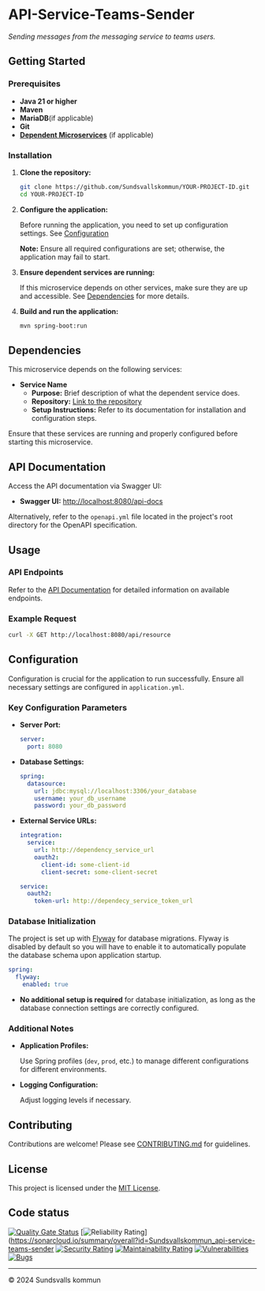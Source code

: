 # API-Service-Teams-Sender

_Sending messages from the messaging service to teams users._

## Getting Started

### Prerequisites

- **Java 21 or higher**
- **Maven**
- **MariaDB**(if applicable)
- **Git**
- **[Dependent Microservices](#dependencies)** (if applicable)

### Installation

1. **Clone the repository:**

   ```bash
   git clone https://github.com/Sundsvallskommun/YOUR-PROJECT-ID.git
   cd YOUR-PROJECT-ID
   ```
2. **Configure the application:**

   Before running the application, you need to set up configuration settings.
   See [Configuration](#Configuration)

   **Note:** Ensure all required configurations are set; otherwise, the application may fail to start.

3. **Ensure dependent services are running:**

   If this microservice depends on other services, make sure they are up and accessible. See [Dependencies](#dependencies) for more details.

4. **Build and run the application:**

   ```bash
   mvn spring-boot:run
   ```

## Dependencies

This microservice depends on the following services:

- **Service Name**
  - **Purpose:** Brief description of what the dependent service does.
  - **Repository:** [Link to the repository](https://github.com/Sundsvallskommun/service_name)
  - **Setup Instructions:** Refer to its documentation for installation and configuration steps.

Ensure that these services are running and properly configured before starting this microservice.

## API Documentation

Access the API documentation via Swagger UI:

- **Swagger UI:** [http://localhost:8080/api-docs](http://localhost:8080/api-docs)

Alternatively, refer to the `openapi.yml` file located in the project's root directory for the OpenAPI specification.

## Usage

### API Endpoints

Refer to the [API Documentation](#api-documentation) for detailed information on available endpoints.

### Example Request

```bash
curl -X GET http://localhost:8080/api/resource
```

## Configuration

Configuration is crucial for the application to run successfully. Ensure all necessary settings are configured in `application.yml`.

### Key Configuration Parameters

- **Server Port:**

  ```yaml
  server:
    port: 8080
  ```
- **Database Settings:**

  ```yaml
  spring:
    datasource:
      url: jdbc:mysql://localhost:3306/your_database
      username: your_db_username
      password: your_db_password
  ```
- **External Service URLs:**

  ```yaml
  integration:
    service:
      url: http://dependency_service_url
      oauth2:
        client-id: some-client-id
        client-secret: some-client-secret

  service:
    oauth2:
      token-url: http://dependecy_service_token_url
  ```

### Database Initialization

The project is set up with [Flyway](https://github.com/flyway/flyway) for database migrations. Flyway is disabled by default so you will have to enable it to automatically populate the database schema upon application startup.

```yaml
spring:
  flyway:
    enabled: true
```

- **No additional setup is required** for database initialization, as long as the database connection settings are correctly configured.

### Additional Notes

- **Application Profiles:**

  Use Spring profiles (`dev`, `prod`, etc.) to manage different configurations for different environments.

- **Logging Configuration:**

  Adjust logging levels if necessary.

## Contributing

Contributions are welcome! Please see [CONTRIBUTING.md](https://github.com/Sundsvallskommun/.github/blob/main/.github/CONTRIBUTING.md) for guidelines.

## License

This project is licensed under the [MIT License](LICENSE).

## Code status

[![Quality Gate Status](https://sonarcloud.io/api/project_badges/measure?project=Sundsvallskommun_api-service-teams-sender&metric=alert_status)](https://sonarcloud.io/summary/overall?id=Sundsvallskommun_api-service-teams-sender)
[![Reliability Rating](https://sonarcloud.io/api/project_badges/measure?project=Sundsvallskommun_api-service-teams-sender&metric=reliability_rating)](https://sonarcloud.io/summary/overall?id=Sundsvallskommun_api-service-teams-sender
[![Security Rating](https://sonarcloud.io/api/project_badges/measure?project=Sundsvallskommun_api-service-teams-sender&metric=security_rating)](https://sonarcloud.io/summary/overall?id=Sundsvallskommun_api-service-teams-sender)
[![Maintainability Rating](https://sonarcloud.io/api/project_badges/measure?project=Sundsvallskommun_api-service-teams-sender&metric=sqale_rating)](https://sonarcloud.io/summary/overall?id=Sundsvallskommun_api-service-teams-sender)
[![Vulnerabilities](https://sonarcloud.io/api/project_badges/measure?project=Sundsvallskommun_api-service-teams-sender&metric=vulnerabilities)](https://sonarcloud.io/summary/overall?id=Sundsvallskommun_api-service-teams-sender)
[![Bugs](https://sonarcloud.io/api/project_badges/measure?project=Sundsvallskommun_api-service-teams-sender&metric=bugs)](https://sonarcloud.io/summary/overall?id=Sundsvallskommun_api-service-teams-sender)

---

© 2024 Sundsvalls kommun
